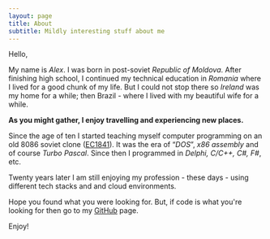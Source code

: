 ```yaml
---
layout: page
title: About
subtitle: Mildly interesting stuff about me
---
```


Hello,

My name is *Alex*. I was born in post-soviet _Republic of Moldova_. After finishing high school, I continued my technical education in _Romania_ where I lived for a good chunk of my life. But I could not stop there so _Ireland_ was my home for a while; then Brazil - where I lived with my beautiful wife for a while. 

**As you might gather, I enjoy travelling and experiencing new places.**

Since the age of ten I started teaching myself computer programming on an old 8086 soviet clone ([EC1841](/img/ec1841.jpeg)). It was the era of “_DOS_”, _x86 assembly_ and of course _Turbo Pascal_. Since then I programmed in _Delphi, C/C++, C#, F#_, etc.

Twenty years later I am still enjoying my profession - these days - using different tech stacks and and cloud environments.

Hope you found what you were looking for. But, if code is what you're looking for then go to my [GitHub](https://github.com/pavkam) page.

Enjoy!
